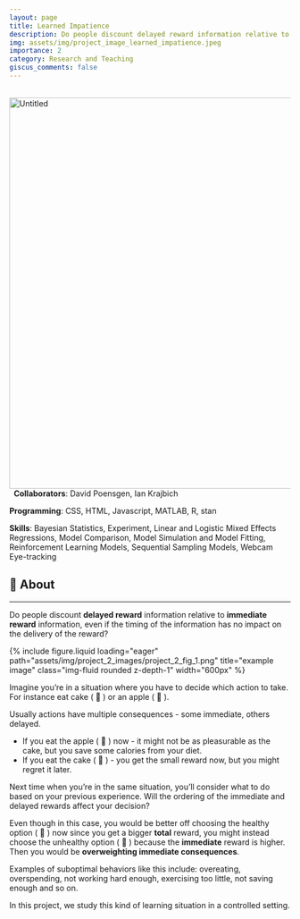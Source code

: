 ```yaml
---
layout: page
title: Learned Impatience
description: Do people discount delayed reward information relative to immediate reward information, even if the timing of the information has no impact on the delivery of the reward?
img: assets/img/project_image_learned_impatience.jpeg
importance: 2
category: Research and Teaching
giscus_comments: false
---
```

 
 <img src="https://images.unsplash.com/photo-1499636136210-6f4ee915583e?ixlib=rb-4.0.3&q=85&fm=jpg&crop=entropy&cs=srgb" alt="Untitled" width="700"/>
 
**Collaborators**: David Poensgen, Ian Krajbich

**Programming**: CSS, HTML, Javascript, MATLAB, R, stan

**Skills**: Bayesian Statistics, Experiment, Linear and Logistic Mixed Effects Regressions, Model Comparison, Model Simulation and Model Fitting, Reinforcement Learning Models, Sequential Sampling Models, Webcam Eye-tracking


## 🔭 About

---

Do people discount **delayed reward** information relative to **immediate reward** information, even if the timing of the information has no impact on the delivery of the reward?

<div class="row">
    <div class="col-sm mt-3 mt-md-0">
        {% include figure.liquid loading="eager" path="assets/img/project_2_images/project_2_fig_1.png" title="example image" class="img-fluid rounded z-depth-1" width="600px" %}
    </div>
</div>


Imagine you’re in a situation where you have to decide which action to take. For instance eat cake ( 🍰 ) or an apple ( 🍎 ).

Usually actions have multiple consequences - some immediate, others delayed.

- If you eat the apple ( 🍎 ) now - it might not be as pleasurable as the cake, but you save some calories from your diet.
- If you eat the cake ( 🍰 ) - you get the small reward now, but you might regret it later.

Next time when you’re in the same situation, you’ll consider what to do based on your previous experience. Will the ordering of the immediate and delayed rewards affect your decision?

Even though in this case, you would be better off choosing the healthy option ( 🍎 ) now since you get a bigger **total** reward, you might instead choose the unhealthy option ( 🍰 ) because the **immediate** reward is higher. Then you would be **overweighting immediate consequences**.

Examples of suboptimal behaviors like this include: overeating, overspending, not working hard enough, exercising too little, not saving enough and so on.

In this project, we study this kind of learning situation in a controlled setting.   
